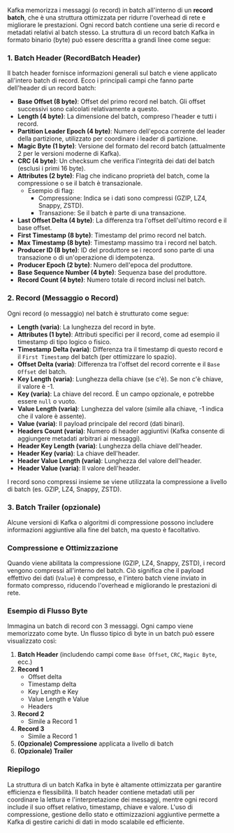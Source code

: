 Kafka memorizza i messaggi (o record) in batch all'interno di un **record batch**, che è una struttura ottimizzata per ridurre l'overhead di rete e migliorare le prestazioni. Ogni record batch contiene una serie di record e metadati relativi al batch stesso. La struttura di un record batch Kafka in formato binario (byte) può essere descritta a grandi linee come segue:

### 1. **Batch Header (RecordBatch Header)**
   Il batch header fornisce informazioni generali sul batch e viene applicato all'intero batch di record. Ecco i principali campi che fanno parte dell'header di un record batch:

   - **Base Offset (8 byte)**: Offset del primo record nel batch. Gli offset successivi sono calcolati relativamente a questo.
   - **Length (4 byte)**: La dimensione del batch, compreso l'header e tutti i record.
   - **Partition Leader Epoch (4 byte)**: Numero dell'epoca corrente del leader della partizione, utilizzato per coordinare i leader di partizione.
   - **Magic Byte (1 byte)**: Versione del formato del record batch (attualmente 2 per le versioni moderne di Kafka).
   - **CRC (4 byte)**: Un checksum che verifica l'integrità dei dati del batch (esclusi i primi 16 byte).
   - **Attributes (2 byte)**: Flag che indicano proprietà del batch, come la compressione o se il batch è transazionale.
     - Esempio di flag: 
       - Compressione: Indica se i dati sono compressi (GZIP, LZ4, Snappy, ZSTD).
       - Transazione: Se il batch è parte di una transazione.
   - **Last Offset Delta (4 byte)**: La differenza tra l'offset dell'ultimo record e il base offset.
   - **First Timestamp (8 byte)**: Timestamp del primo record nel batch.
   - **Max Timestamp (8 byte)**: Timestamp massimo tra i record nel batch.
   - **Producer ID (8 byte)**: ID del produttore se i record sono parte di una transazione o di un'operazione di idempotenza.
   - **Producer Epoch (2 byte)**: Numero dell'epoca del produttore.
   - **Base Sequence Number (4 byte)**: Sequenza base del produttore.
   - **Record Count (4 byte)**: Numero totale di record inclusi nel batch.

### 2. **Record (Messaggio o Record)**
   Ogni record (o messaggio) nel batch è strutturato come segue:

   - **Length (varia)**: La lunghezza del record in byte.
   - **Attributes (1 byte)**: Attributi specifici per il record, come ad esempio il timestamp di tipo logico o fisico.
   - **Timestamp Delta (varia)**: Differenza tra il timestamp di questo record e il `First Timestamp` del batch (per ottimizzare lo spazio).
   - **Offset Delta (varia)**: Differenza tra l'offset del record corrente e il `Base Offset` del batch.
   - **Key Length (varia)**: Lunghezza della chiave (se c'è). Se non c'è chiave, il valore è -1.
   - **Key (varia)**: La chiave del record. È un campo opzionale, e potrebbe essere `null` o vuoto.
   - **Value Length (varia)**: Lunghezza del valore (simile alla chiave, -1 indica che il valore è assente).
   - **Value (varia)**: Il payload principale del record (dati binari).
   - **Headers Count (varia)**: Numero di header aggiuntivi (Kafka consente di aggiungere metadati arbitrari ai messaggi).
   - **Header Key Length (varia)**: Lunghezza della chiave dell'header.
   - **Header Key (varia)**: La chiave dell'header.
   - **Header Value Length (varia)**: Lunghezza del valore dell'header.
   - **Header Value (varia)**: Il valore dell'header.

   I record sono compressi insieme se viene utilizzata la compressione a livello di batch (es. GZIP, LZ4, Snappy, ZSTD).

### 3. **Batch Trailer (opzionale)**
   Alcune versioni di Kafka o algoritmi di compressione possono includere informazioni aggiuntive alla fine del batch, ma questo è facoltativo.

### Compressione e Ottimizzazione
Quando viene abilitata la compressione (GZIP, LZ4, Snappy, ZSTD), i record vengono compressi all'interno del batch. Ciò significa che il payload effettivo dei dati (`Value`) è compresso, e l'intero batch viene inviato in formato compresso, riducendo l'overhead e migliorando le prestazioni di rete.

### Esempio di Flusso Byte
Immagina un batch di record con 3 messaggi. Ogni campo viene memorizzato come byte. Un flusso tipico di byte in un batch può essere visualizzato così:

1. **Batch Header** (includendo campi come `Base Offset`, `CRC`, `Magic Byte`, ecc.)
2. **Record 1**
   - Offset delta
   - Timestamp delta
   - Key Length e Key
   - Value Length e Value
   - Headers
3. **Record 2**
   - Simile a Record 1
4. **Record 3**
   - Simile a Record 1
5. **(Opzionale) Compressione** applicata a livello di batch
6. **(Opzionale) Trailer** 

### Riepilogo
La struttura di un batch Kafka in byte è altamente ottimizzata per garantire efficienza e flessibilità. Il batch header contiene metadati utili per coordinare la lettura e l'interpretazione dei messaggi, mentre ogni record include il suo offset relativo, timestamp, chiave e valore. L'uso di compressione, gestione dello stato e ottimizzazioni aggiuntive permette a Kafka di gestire carichi di dati in modo scalabile ed efficiente.